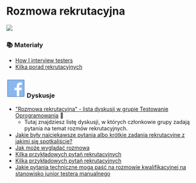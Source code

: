 # Rozmowa rekrutacyjna

![](../.gitbook/assets/aaeaaqaaaaaaaaalaaaajdawyzq0mgq1ltvlogytndkyyi1imjiwltewotixndjkndu0na.jpg)

### 📚 Materiały

* [How I interview testers](https://www.linkedin.com/pulse/how-i-interview-testers-dan-ashby) 
* [Kilka porad rekrutacyjnych](https://arturzwolinski.gitbooks.io/software-tester-interview/content/)

### ****![](<../.gitbook/assets/icons8-facebook-50 (10) (1) (5).png>)** Dyskusje**

* ["Rozmowa rekrutacyjna" - lista dyskusji w grupie Testowanie Oprogramowania](https://www.facebook.com/groups/141683635854223/post_tags/?post_tag_id=1769805609708676) 🏤
  * Tutaj znajdziesz listę dyskusji, w których członkowie grupy zadają pytania na temat rozmów rekrutacyjnych.
* [Jakie były najciekawsze pytania albo krótkie zadania rekrutacyjne z jakimi się spotkaliście?](https://www.facebook.com/groups/TestowanieOprogramowania/permalink/1021871111168800/) 
* [Jak może wyglądać rozmowa](https://www.facebook.com/groups/TestowanieOprogramowania/permalink/1042626019093309/) 
* [Kilka przykładowych pytań rekrutacyjnych](https://www.facebook.com/groups/TestowanieOprogramowania/permalink/1296258673730041/) 
* [Kilka przykładowych pytań rekrutacyjnych](https://www.facebook.com/groups/TestowanieOprogramowania/permalink/1105074382848472/) 
* [Jakie pytania techniczne mogą paść na rozmowie kwalifikacyjnej na stanowisko junior testera manualnego](https://www.facebook.com/groups/TestowanieOprogramowania/permalink/1769794973043073/) 

